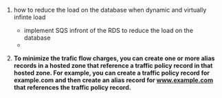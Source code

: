 1. how to reduce the load on the database when dynamic and virtually infinte load
	- implement SQS infront of the RDS to reduce the load on the database
	- 
	
2. **To minimize the trafic flow charges, you can create one or more alias records in a hosted zone that reference a traffic policy record in that hosted zone. For example, you can create a traffic policy record for example.com and then create an alias record for www.example.com that references the traffic policy record.**